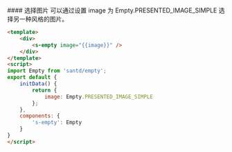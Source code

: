 <cn>
#### 选择图片
可以通过设置 image 为 Empty.PRESENTED_IMAGE_SIMPLE 选择另一种风格的图片。
</cn>

```html
<template>
    <div>
        <s-empty image="{{image}}" />
    </div>
</template>
<script>
import Empty from 'santd/empty';
export default {
    initData() {
        return {
            image: Empty.PRESENTED_IMAGE_SIMPLE
        };
    },
    components: {
        's-empty': Empty
    }
}
</script>
```
